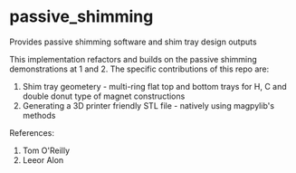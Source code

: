 # passive_shimming
Provides passive shimming software and shim tray design outputs

This implementation refactors and builds on the passive shimming demonstrations at 1 and 2.
The specific contributions of this repo are:

1. Shim tray geometery - multi-ring flat top and bottom trays for H, C and double donut type of magnet constructions
2. Generating a 3D printer friendly STL file - natively using magpylib's methods



References:

1. Tom O'Reilly
2. Leeor Alon
   
